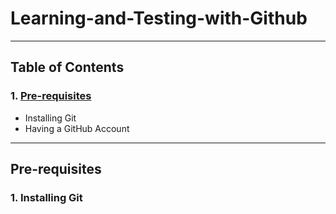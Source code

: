# Learning-and-Testing-with-Github
---

## **Table of Contents**
### 1. [Pre-requisites](##pre-requisites)
* Installing Git
* Having a GitHub Account

---

## **Pre-requisites**

#### 

### 1. Installing Git
